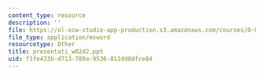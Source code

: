 ```yaml
---
content_type: resource
description: ''
file: https://ol-ocw-studio-app-production.s3.amazonaws.com/courses/8-02t-electricity-and-magnetism-spring-2005/f1fe433bd713789a9536811dd8dfce84_presentati_w02d2.ppt
file_type: application/msword
resourcetype: Other
title: presentati_w02d2.ppt
uid: f1fe433b-d713-789a-9536-811dd8dfce84
---
```


